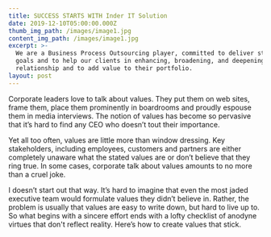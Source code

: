 ```yaml
---
title: SUCCESS STARTS WITH Inder IT Solution
date: 2019-12-10T05:00:00.000Z
thumb_img_path: /images/image1.jpg
content_img_path: /images/image1.jpg
excerpt: >-
  We are a Business Process Outsourcing player, committed to deliver strategic
  goals and to help our clients in enhancing, broadening, and deepening the
  relationship and to add value to their portfolio.
layout: post
---
```

Corporate leaders love to talk about values. They put them on web sites, frame them, place them prominently in boardrooms and proudly espouse them in media interviews. The notion of values has become so pervasive that it’s hard to find any CEO who doesn’t tout their importance.



Yet all too often, values are little more than window dressing. Key stakeholders, including employees, customers and partners are either completely unaware what the stated values are or don’t believe that they ring true. In some cases, corporate talk about values amounts to no more than a cruel joke.



I doesn’t start out that way. It’s hard to imagine that even the most jaded executive team would formulate values they didn’t believe in. Rather, the problem is usually that values are easy to write down, but hard to live up to. So what begins with a sincere effort ends with a lofty checklist of anodyne virtues that don't reflect reality. Here’s how to create values that stick.

#
